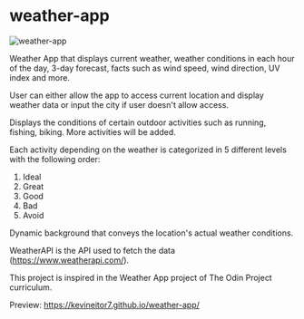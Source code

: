 # weather-app
![weather-app](https://github.com/Kevineitor7/weather-app/assets/100745166/54445c46-915b-480d-a1f9-998602ff470e)

Weather App that displays current weather, weather conditions in each hour of the day, 3-day forecast, facts such as wind speed, wind direction, UV index and more.

User can either allow the app to access current location and display weather data or input the city if user doesn't allow access. 

Displays the conditions of certain outdoor activities such as running, fishing, biking. More activities will be added.

Each activity depending on the weather is categorized in 5 different levels with the following order:
1. Ideal
2. Great
3. Good
4. Bad
5. Avoid

Dynamic background that conveys the location's actual weather conditions.

WeatherAPI is the API used to fetch the data (https://www.weatherapi.com/).

This project is inspired in the Weather App project of The Odin Project curriculum.

Preview: https://kevineitor7.github.io/weather-app/
